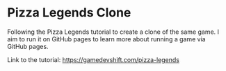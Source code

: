 # Pizza Legends Clone

Following the Pizza Legends tutorial to create a clone of the same game. I aim to run it on GitHub pages to learn more about running a game via GitHub pages. 

Link to the tutorial: https://gamedevshift.com/pizza-legends
